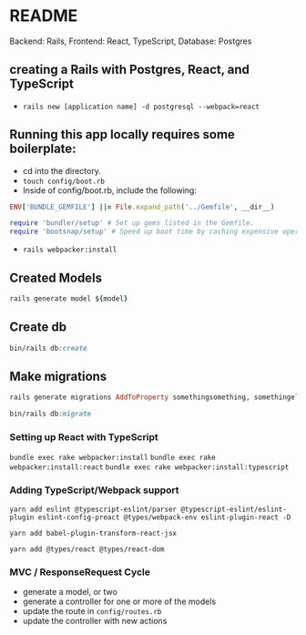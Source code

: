 # README

Backend: Rails, Frontend: React, TypeScript, Database: Postgres

## creating a Rails with Postgres, React, and TypeScript

- `rails new [application name] -d postgresql --webpack=react`

## Running this app locally requires some boilerplate:

- cd into the directory.
- `touch config/boot.rb`
- Inside of config/boot.rb, include the following:

```ruby
ENV['BUNDLE_GEMFILE'] ||= File.expand_path('../Gemfile', __dir__)

require 'bundler/setup' # Set up gems listed in the Gemfile.
require 'bootsnap/setup' # Speed up boot time by caching expensive operations.
```

- `rails webpacker:install`

## Created Models

```ruby
rails generate model ${model}
```

## Create db

```ruby
bin/rails db:create
```

## Make migrations
```ruby
rails generate migrations AddToProperty somethingsomething, somethingelse:integer, else_array:string, array:true
```

```ruby
bin/rails db:migrate
```

### Setting up React with TypeScript
`bundle exec rake webpacker:install`
`bundle exec rake webpacker:install:react`
`bundle exec rake webpacker:install:typescript`

### Adding TypeScript/Webpack support
```
yarn add eslint @typescript-eslint/parser @typescript-eslint/eslint-plugin eslint-config-preact @types/webpack-env eslint-plugin-react -D
```
```
yarn add babel-plugin-transform-react-jsx
```
```
yarn add @types/react @types/react-dom
```

### MVC / ResponseRequest Cycle
- generate a model, or two
- generate a controller for one or more of the models
- update the route in `config/routes.rb`
- update the controller with new actions
